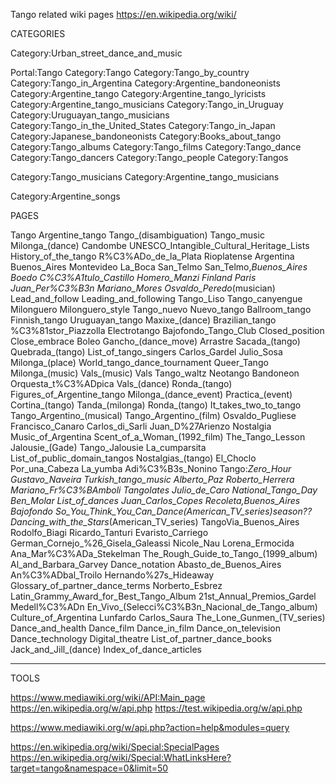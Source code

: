 Tango related wiki pages
https://en.wikipedia.org/wiki/

CATEGORIES

Category:Urban_street_dance_and_music

Portal:Tango
Category:Tango
  Category:Tango_by_country
    Category:Tango_in_Argentina
      Category:Argentine_bandoneonists
      Category:Argentine_tango
        Category:Argentine_tango_lyricists
        Category:Argentine_tango_musicians
    Category:Tango_in_Uruguay
      Category:Uruguayan_tango_musicians
    Category:Tango_in_the_United_States
    Category:Tango_in_Japan
      Category:Japanese_bandoneonists
  Category:Books_about_tango
  Category:Tango_albums
  Category:Tango_films
  Category:Tango_dance
    Category:Tango_dancers
  Category:Tango_people
  Category:Tangos

Category:Tango_musicians
  Category:Argentine_tango_musicians

Category:Argentine_songs

PAGES

Tango
Argentine_tango
Tango_(disambiguation)
Tango_music
Milonga_(dance)
Candombe
UNESCO_Intangible_Cultural_Heritage_Lists
History_of_the_tango
R%C3%ADo_de_la_Plata
Rioplatense
Argentina
Buenos_Aires
Montevideo
La_Boca
San_Telmo
San_Telmo,_Buenos_Aires
Boedo
C%C3%A1tulo_Castillo
Homero_Manzi
Finland
Paris
Juan_Per%C3%B3n
Mariano_Mores
Osvaldo_Peredo_(musician)
Lead_and_follow
Leading_and_following
Tango_Liso
Tango_canyengue
Milonguero
Milonguero_style
Tango_nuevo
Nuevo_tango
Ballroom_tango
Finnish_tango
Uruguayan_tango
Maxixe_(dance)
  Brazilian_tango
%C3%81stor_Piazzolla
Electrotango
Bajofondo_Tango_Club
Closed_position
Close_embrace
Boleo
Gancho_(dance_move)
Arrastre
Sacada_(tango)
Quebrada_(tango)
List_of_tango_singers
Carlos_Gardel
Julio_Sosa
Milonga_(place)
World_tango_dance_tournament
Queer_Tango
Milonga_(music)
Vals_(music)
Vals
  Tango_waltz
Neotango
Bandoneon
Orquesta_t%C3%ADpica
Vals_(dance)
Ronda_(tango)
Figures_of_Argentine_tango
Milonga_(dance_event)
Practica_(event)
Cortina_(tango)
Tanda_(milonga)
Ronda_(tango)
It_takes_two_to_tango
Tango_Argentino_(musical)
Tango_Argentino_(film)
Osvaldo_Pugliese
Francisco_Canaro
Carlos_di_Sarli
Juan_D%27Arienzo
Nostalgia
Music_of_Argentina
Scent_of_a_Woman_(1992_film)
The_Tango_Lesson
Jalousie_(Gade)
  Tango_Jalousie
La_cumparsita
List_of_public_domain_tangos
Nostalgias_(tango)
El_Choclo
Por_una_Cabeza
La_yumba
Adi%C3%B3s_Nonino
Tango:_Zero_Hour
Gustavo_Naveira
Turkish_tango_music
Alberto_Paz
Roberto_Herrera
Mariano_Fr%C3%BAmboli
Tangolates
Julio_de_Caro
  National_Tango_Day
Ben_Molar
List_of_dances
Juan_Carlos_Copes
Recoleta,_Buenos_Aires
Bajofondo
So_You_Think_You_Can_Dance_(American_TV_series)_season_??
Dancing_with_the_Stars_(American_TV_series)
TangoVia_Buenos_Aires
Rodolfo_Biagi
Ricardo_Tanturi
Evaristo_Carriego
German_Cornejo_%26_Gisela_Galeassi
Nicole_Nau
Lorena_Ermocida
Ana_Mar%C3%ADa_Stekelman
The_Rough_Guide_to_Tango_(1999_album)
Al_and_Barbara_Garvey
Dance_notation
Abasto_de_Buenos_Aires
An%C3%ADbal_Troilo
Hernando%27s_Hideaway
Glossary_of_partner_dance_terms
Norberto_Esbrez
Latin_Grammy_Award_for_Best_Tango_Album
21st_Annual_Premios_Gardel
Medell%C3%ADn
En_Vivo_(Selecci%C3%B3n_Nacional_de_Tango_album)
Culture_of_Argentina
Lunfardo
Carlos_Saura
The_Lone_Gunmen_(TV_series)
Dance_and_health
Dance_film
Dance_in_film
Dance_on_television
Dance_technology
Digital_theatre
List_of_partner_dance_books
Jack_and_Jill_(dance)
Index_of_dance_articles


---------
TOOLS

https://www.mediawiki.org/wiki/API:Main_page
https://en.wikipedia.org/w/api.php
https://test.wikipedia.org/w/api.php

https://www.mediawiki.org/w/api.php?action=help&modules=query

https://en.wikipedia.org/wiki/Special:SpecialPages
https://en.wikipedia.org/wiki/Special:WhatLinksHere?target=tango&namespace=0&limit=50
